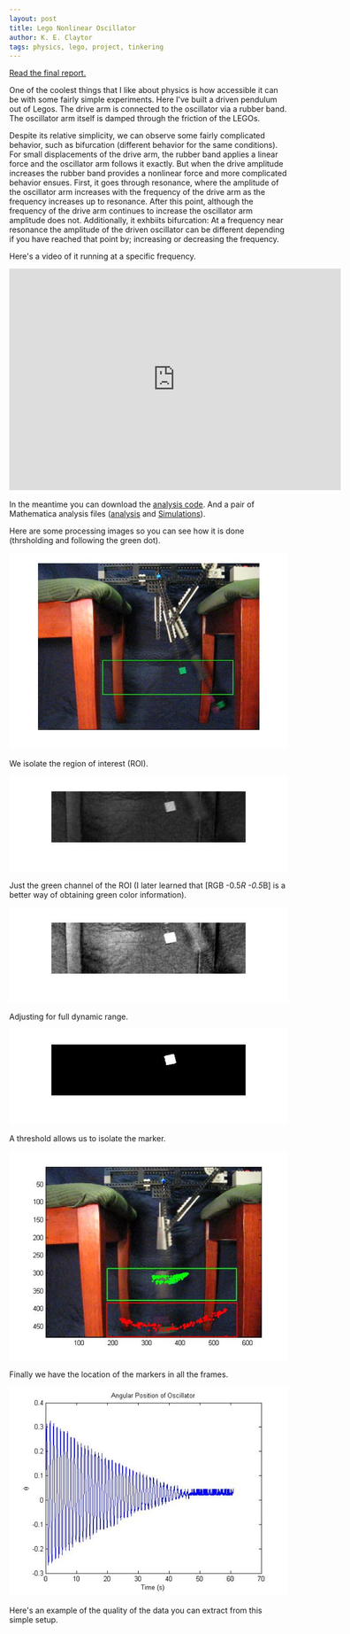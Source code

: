 ```yaml
---
layout: post
title: Lego Nonlinear Oscillator
author: K. E. Claytor
tags: physics, lego, project, tinkering
---
```


[Read the final report.](/assets/docs/Claytor_NonlinearOscillator.pdf)

One of the coolest things that I like about physics is how accessible it can be with some fairly simple experiments.
Here I've built a driven pendulum out of Legos.
The drive arm is connected to the oscillator via a rubber band.
The oscillator arm itself is damped through the friction of the LEGOs.

Despite its relative simplicity, we can observe some fairly complicated behavior, such as bifurcation (different behavior for the same conditions).
For small displacements of the drive arm, the rubber band applies a linear force and the oscillator arm follows it exactly.
But when the drive amplitude increases the rubber band provides a nonlinear force and more complicated behavior ensues.
First, it goes through resonance, where the amplitude of the oscillator arm increases with the frequency of the drive arm as the frequency increases up to resonance.
After this point, although the frequency of the drive arm continues to increase the oscillator arm amplitude does not.
Additionally, it exhbiits bifurcation:
At a frequency near resonance the amplitude of the driven oscillator can be different depending if you have reached that point by;
increasing or decreasing the frequency.

Here's a video of it running at a specific frequency.

<iframe
  width="600"
  height="400"
  src="http://www.youtube.com/embed/c9dRzkTv5jc"
  frameborder="0"
  allowfullscreen>
</iframe>

In the meantime you can download the [analysis code](mfiles/nonlinear/VideoAnalysis.m).
And a pair of Mathematica analysis files ([analysis](mfiles/nonlinear/Analysis.nb) and
[Simulations](mfiles/nonlinear/ProjectSimulations.nb)).

Here are some processing images so you can see how it is done (thrsholding and following the green dot).

![Isolating the region of interest](/assets/images/nonlinear/processing1.jpg)

We isolate the region of interest (ROI).

![Using just the green channel](/assets/images/nonlinear/processing2.jpg)

Just the green channel of the ROI (I later learned that [RGB -0.5*R -0.5*B] is a better way of obtaining green color information).

![Adjusting the dynamic range](/assets/images/nonlinear/processing3.jpg)

Adjusting for full dynamic range.

![Thresholding isolates the marker](/assets/images/nonlinear/processing4.jpg)

A threshold allows us to isolate the marker.

![Identified the location of the marker](/assets/images/nonlinear/processing5.jpg)

Finally we have the location of the markers in all the frames.

![Damped data](/assets/images/nonlinear/dampeddata.jpg)

Here's an example of the quality of the data you can extract from this simple setup.
